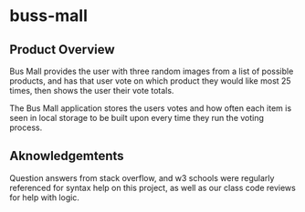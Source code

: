 # buss-mall

## Product Overview

  Bus Mall provides the user with three random images from a list of possible products, and has that user vote on which product they would like most 25 times, then shows the user 
  their vote totals.
  
  The Bus Mall application stores the users votes and how often each item is seen in local storage to be built upon every time they run the voting process.
  
## Aknowledgemtents

  Question answers from stack overflow, and w3 schools were regularly referenced for syntax help on this project, as well as our class code reviews for help with logic.
  
